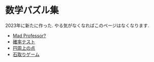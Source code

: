 # 数学パズル集

2023年に新たに作った. やる気がなくなればこのページはなくなります. 

- [Mad Professor?](https://masataka123.github.io/blog3/sub6/2023_1_Alps/)
- [確率テスト](https://masataka123.github.io/blog3/sub6/2023_2_door/)
- [円周上の点](https://masataka123.github.io/blog3/sub6/2023_3_circle/)
- [石取りゲーム](https://masataka123.github.io/blog3/sub6/2023_4_game/)



